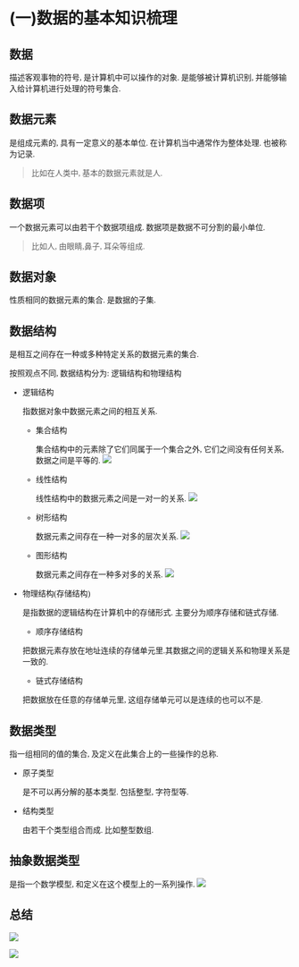 # (一)数据的基本知识梳理

<font face="Microsoft Yahei">

## 数据

描述客观事物的符号, 是计算机中可以操作的对象. 是能够被计算机识别, 并能够输入给计算机进行处理的符号集合.

## 数据元素

是组成元素的, 具有一定意义的基本单位. 在计算机当中通常作为整体处理. 也被称为记录.

> 比如在人类中, 基本的数据元素就是人.

## 数据项

一个数据元素可以由若干个数据项组成. 数据项是数据不可分割的最小单位.

> 比如人, 由眼睛,鼻子, 耳朵等组成.

## 数据对象

性质相同的数据元素的集合. 是数据的子集.

## 数据结构

是相互之间存在一种或多种特定关系的数据元素的集合.

按照观点不同, 数据结构分为: 逻辑结构和物理结构

-  逻辑结构

    指数据对象中数据元素之间的相互关系.

    - 集合结构

        集合结构中的元素除了它们同属于一个集合之外, 它们之间没有任何关系, 数据之间是平等的.
![](https://img2018.cnblogs.com/blog/1216080/201904/1216080-20190424145205703-2017158334.png)

    - 线性结构

        线性结构中的数据元素之间是一对一的关系.
![](https://img2018.cnblogs.com/blog/1216080/201904/1216080-20190424145356411-46695753.png)

    - 树形结构

        数据元素之间存在一种一对多的层次关系.
        ![](https://img2018.cnblogs.com/blog/1216080/201904/1216080-20190424145600147-551413234.png)

    - 图形结构

        数据元素之间存在一种多对多的关系.
        ![](https://img2018.cnblogs.com/blog/1216080/201904/1216080-20190424145643788-2016714632.png)

- 物理结构(存储结构)

    是指数据的逻辑结构在计算机中的存储形式. 主要分为顺序存储和链式存储.

    - 顺序存储结构

    把数据元素存放在地址连续的存储单元里.其数据之间的逻辑关系和物理关系是一致的.
    - 链式存储结构

    把数据放在任意的存储单元里, 这组存储单元可以是连续的也可以不是.

## 数据类型

指一组相同的值的集合, 及定义在此集合上的一些操作的总称.

- 原子类型

    是不可以再分解的基本类型. 包括整型, 字符型等.
- 结构类型

    由若干个类型组合而成. 比如整型数组.

## 抽象数据类型

是指一个数学模型, 和定义在这个模型上的一系列操作.
![](https://img2018.cnblogs.com/blog/1216080/201904/1216080-20190424162637573-900727694.png)

## 总结

![](https://img2018.cnblogs.com/blog/1216080/201904/1216080-20190424162743599-1968524352.png)

![](https://img2018.cnblogs.com/blog/1216080/201904/1216080-20190424162825831-500133159.png)

